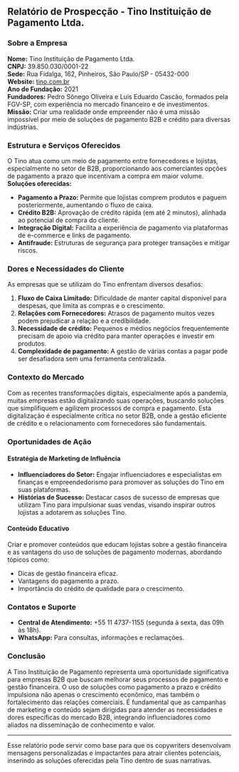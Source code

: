 ## Relatório de Prospecção - Tino Instituição de Pagamento Ltda.

### Sobre a Empresa
**Nome:** Tino Instituição de Pagamento Ltda.  
**CNPJ:** 39.850.030/0001-22  
**Sede:** Rua Fidalga, 162, Pinheiros, São Paulo/SP - 05432-000  
**Website:** [tino.com.br](https://www.tino.com.br)  
**Ano de Fundação:** 2021  
**Fundadores:** Pedro Sônego Oliveira e Luis Eduardo Cascão, formados pela FGV-SP, com experiência no mercado financeiro e de investimentos.  
**Missão:** Criar uma realidade onde empreender não é uma missão impossível por meio de soluções de pagamento B2B e crédito para diversas indústrias.  

### Estrutura e Serviços Oferecidos
O Tino atua como um meio de pagamento entre fornecedores e lojistas, especialmente no setor de B2B, proporcionando aos comerciantes opções de pagamento a prazo que incentivam a compra em maior volume.  
**Soluções oferecidas:**
- **Pagamento a Prazo:** Permite que lojistas comprem produtos e paguem posteriormente, aumentando o fluxo de caixa.
- **Crédito B2B:** Aprovação de crédito rápida (em até 2 minutos), alinhada ao potencial de compra do cliente.
- **Integração Digital:** Facilita a experiência de pagamento via plataformas de e-commerce e links de pagamento.
- **Antifraude:** Estruturas de segurança para proteger transações e mitigar riscos.

### Dores e Necessidades do Cliente
As empresas que se utilizam do Tino enfrentam diversos desafios:
1. **Fluxo de Caixa Limitado:** Dificuldade de manter capital disponível para despesas, que limita as compras e o crescimento.
2. **Relações com Fornecedores:** Atrasos de pagamento muitos vezes podem prejudicar a relação e a credibilidade.
3. **Necessidade de crédito:** Pequenos e médios negócios frequentemente precisam de apoio via crédito para manter operações e investir em produtos.
4. **Complexidade de pagamento:** A gestão de várias contas a pagar pode ser desafiadora sem uma ferramenta centralizada.

### Contexto do Mercado
Com as recentes transformações digitais, especialmente após a pandemia, muitas empresas estão digitalizando suas operações, buscando soluções que simplifiquem e agilizem processos de compra e pagamento. Esta digitalização é especialmente crítica no setor B2B, onde a gestão eficiente de crédito e o relacionamento com fornecedores são fundamentais.

### Oportunidades de Ação
#### Estratégia de Marketing de Influência
- **Influenciadores do Setor:** Engajar influenciadores e especialistas em finanças e empreendedorismo para promover as soluções do Tino em suas plataformas.
- **Histórias de Sucesso:** Destacar casos de sucesso de empresas que utilizam Tino para impulsionar suas vendas, visando inspirar outros lojistas a adotarem as soluções Tino.
  
#### Conteúdo Educativo
Criar e promover conteúdos que educam lojistas sobre a gestão financeira e as vantagens do uso de soluções de pagamento modernas, abordando tópicos como:
- Dicas de gestão financeira eficaz.
- Vantagens do pagamento a prazo.
- Importância do crédito de qualidade para o crescimento.

### Contatos e Suporte
- **Central de Atendimento:** +55 11 4737-1155 (segunda à sexta, das 09h às 18h).
- **WhatsApp:** Para consultas, informações e reclamações.
  
### Conclusão
A Tino Instituição de Pagamento representa uma oportunidade significativa para empresas B2B que buscam melhorar seus processos de pagamento e gestão financeira. O uso de soluções como pagamento a prazo e crédito impulsiona não apenas o crescimento econômico, mas também o fortalecimento das relações comerciais. É fundamental que as campanhas de marketing e conteúdo sejam dirigidas para atender as necessidades e dores específicas do mercado B2B, integrando influenciadores como aliados na disseminação de conhecimento e valor.

---

Esse relatório pode servir como base para que os copywriters desenvolvam mensagens personalizadas e impactantes para atrair clientes potenciais, inserindo as soluções oferecidas pela Tino dentro de suas narrativas.